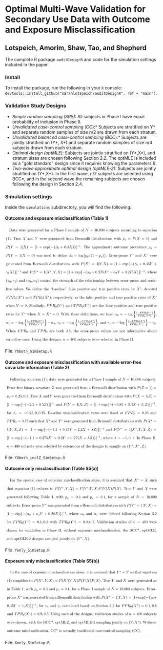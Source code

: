 # Optimal Multi-Wave Validation for Secondary Use Data with Outcome and Exposure Misclassification
## Lotspeich, Amorim, Shaw, Tao, and Shepherd
The complete R package `auditDesignR` and code for the simulation settings included in the paper. 

### Install
To install the package, run the following in your `R` console: `devtools::install_github("sarahlotspeich/auditDesignR", ref = "main")`.

### Validation Study Designs

  - *Simple random sampling (SRS):* All subjects in Phase I have equal probability of inclusion in Phase II.
  - *Unvalidated case-control sampling (CC*):* Subjects are stratified on Y* and separate random samples of size n/2 are drawn from each stratum.
  - *Unvalidated balanced case-control sampling (BCC*):* Subjects are jointly stratified on (Y*, X*) and separate random samples of size n/4 subjects drawn from each stratum. 
  - *Optimal design (optMLE):* Subjects are jointly stratified on (Y*,X*), and stratum sizes are chosen following Section 2.2. The optMLE is included as a "gold standard" design since it requires knowing the parameters θ.
  - *Two-wave approximate optimal design (optMLE-2):* Subjects are jointly stratified on (Y*,X*). In the first wave, n/2 subjects are selected using BCC*, and in the second wave the remaining subjects are chosen following the design in Section 2.4.

### Simulation settings 
Inside the `simulations` subdirectory, you will find the following: 

#### Outcome and exposure misclassification (Table 1)

![](images/Table1_Setting.png)

File: `YXboth_SimSetup.R`

#### Outcome and exposure misclassification with available error-free covariate information (Table 2)

![](images/Table2_Setting.png)

File: `YXboth_inclZ_SimSetup.R`

#### Outcome only misclassification (Table S5(a))

![](images/TableS5a_Setting.png)

File: `Yonly_SimSetup.R`

#### Exposure only misclassification (Table S5(b))

![](images/TableS5b_Setting.png)

File: `Xonly_SimSetup.R`
